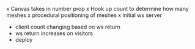 x Canvas takes in number prop
x Hook up count to determine how many meshes
x procedural positioning of meshes
x initial ws server
- client count changing based on ws return
- ws return increases on visitors
- deploy
